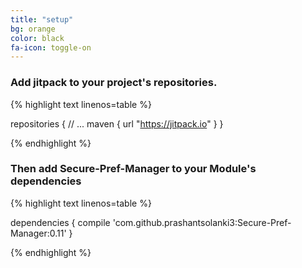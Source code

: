 ```yaml
---
title: "setup"
bg: orange
color: black
fa-icon: toggle-on
---
```


### Add jitpack to your project's repositories.


{% highlight text linenos=table %}

repositories {
        // ...
        maven { url "https://jitpack.io" }
    }

{% endhighlight %}

### Then add Secure-Pref-Manager to your Module's dependencies


{% highlight text linenos=table %}

dependencies {
	        compile 'com.github.prashantsolanki3:Secure-Pref-Manager:0.11'
	}

{% endhighlight %}